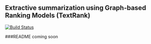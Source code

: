 Extractive summarization using Graph-based Ranking Models (TextRank)
------------------

[![Build Status](https://travis-ci.org/neeraj2608/graph-ranked-summarization.svg?branch=master)](https://travis-ci.org/neeraj2608/graph-ranked-summarization)

###README coming soon
